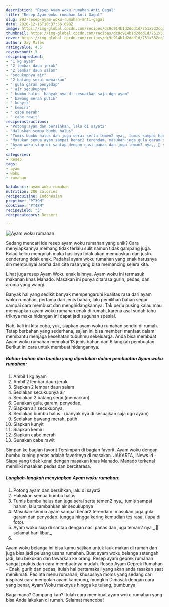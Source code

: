 ```yaml
---
description: "Resep Ayam woku rumahan Anti Gagal"
title: "Resep Ayam woku rumahan Anti Gagal"
slug: 893-resep-ayam-woku-rumahan-anti-gagal
date: 2020-12-16T10:37:56.698Z
image: https://img-global.cpcdn.com/recipes/dc9c914b1d2ddd1d/751x532cq70/ayam-woku-rumahan-foto-resep-utama.jpg
thumbnail: https://img-global.cpcdn.com/recipes/dc9c914b1d2ddd1d/751x532cq70/ayam-woku-rumahan-foto-resep-utama.jpg
cover: https://img-global.cpcdn.com/recipes/dc9c914b1d2ddd1d/751x532cq70/ayam-woku-rumahan-foto-resep-utama.jpg
author: Jay Miles
ratingvalue: 4.5
reviewcount: 3
recipeingredient:
- "1 kg ayam"
- "2 lembar daun jeruk"
- "2 lembar daun salam"
- "secukupnya air"
- "2 batang serai memarkan"
- " gula garam penyedap"
- " air secukupnya"
- " bumbu halus  banyak nya di sesuaikan saja dgn ayam"
- " bawang merah putih"
- " kunyit"
- " kemiri"
- " cabe merah"
- " cabe rawit"
recipeinstructions:
- "Potong ayam dan bersihkan, lalu di sayat2"
- "Haluskan semua bumbu halus"
- "Tumis bumbu halus dan juga serai serta temen2 nya,, tumis sampai harum, lalu tambahkan air secukupnya"
- "Masukan semua ayam sampai benar2 terendam. masukan juga gula garam dan penyedap. tunggu hingga kering kemudian tes rasa. (lupa di foto)."
- "Ayam woku siap di santap dengan nasi panas dan juga teman2 nya,,,🤭 selamat hari libur,,,"
- ""
categories:
- Resep
tags:
- ayam
- woku
- rumahan

katakunci: ayam woku rumahan 
nutrition: 286 calories
recipecuisine: Indonesian
preptime: "PT39M"
cooktime: "PT48M"
recipeyield: "3"
recipecategory: Dessert

---
```



![Ayam woku rumahan](https://img-global.cpcdn.com/recipes/dc9c914b1d2ddd1d/751x532cq70/ayam-woku-rumahan-foto-resep-utama.jpg)

Sedang mencari ide resep ayam woku rumahan yang unik? Cara menyiapkannya memang tidak terlalu sulit namun tidak gampang juga. Kalau keliru mengolah maka hasilnya tidak akan memuaskan dan justru cenderung tidak enak. Padahal ayam woku rumahan yang enak harusnya sih mempunyai aroma dan cita rasa yang bisa memancing selera kita.

Lihat juga resep Ayam Woku enak lainnya. Ayam woku ini termasuk makanan khas Manado. Masakan ini punya citarasa gurih, pedas, dan aroma yang wangi.

Banyak hal yang sedikit banyak mempengaruhi kualitas rasa dari ayam woku rumahan, pertama dari jenis bahan, lalu pemilihan bahan segar sampai cara membuat dan menghidangkannya. Tak perlu pusing kalau mau menyiapkan ayam woku rumahan enak di rumah, karena asal sudah tahu triknya maka hidangan ini dapat jadi suguhan spesial.


Nah, kali ini kita coba, yuk, siapkan ayam woku rumahan sendiri di rumah. Tetap berbahan yang sederhana, sajian ini bisa memberi manfaat dalam membantu menjaga kesehatan tubuhmu sekeluarga. Anda bisa membuat Ayam woku rumahan memakai 13 jenis bahan dan 6 langkah pembuatan. Berikut ini cara untuk membuat hidangannya.

<!--inarticleads1-->

##### Bahan-bahan dan bumbu yang diperlukan dalam pembuatan Ayam woku rumahan:

1. Ambil 1 kg ayam
1. Ambil 2 lembar daun jeruk
1. Siapkan 2 lembar daun salam
1. Sediakan secukupnya air
1. Sediakan 2 batang serai (memarkan)
1. Gunakan  gula, garam, penyedap,
1. Siapkan  air secukupnya,
1. Sediakan  bumbu halus : (banyak nya di sesuaikan saja dgn ayam)
1. Sediakan  bawang merah, putih
1. Siapkan  kunyit
1. Siapkan  kemiri
1. Siapkan  cabe merah
1. Gunakan  cabe rawit


Simpan ke bagian favorit Tersimpan di bagian favorit. Ayam woku dengan bumbu kuning pedas adalah favoritnya di masakan. JAKARTA, iNews.id - Siapa yang tidak kenal dengan masakan khas Manado. Manado terkenal memiliki masakan pedas dan bercitarasa. 

<!--inarticleads2-->

##### Langkah-langkah menyiapkan Ayam woku rumahan:

1. Potong ayam dan bersihkan, lalu di sayat2
1. Haluskan semua bumbu halus
1. Tumis bumbu halus dan juga serai serta temen2 nya,, tumis sampai harum, lalu tambahkan air secukupnya
1. Masukan semua ayam sampai benar2 terendam. masukan juga gula garam dan penyedap. tunggu hingga kering kemudian tes rasa. (lupa di foto).
1. Ayam woku siap di santap dengan nasi panas dan juga teman2 nya,,,🤭 selamat hari libur,,,
1. 


Ayam woku belanga ini bisa kamu sajikan untuk lauk makan di rumah dan juga bisa jadi peluang usaha rumahan. Buat ayam woku belanga setengah jadi, lalu bekukan dan tawarkan ke orang. Resep ayam geprek rumahan sangat praktis dan cara membuatnya mudah. Resep Ayam Geprek Rumahan - Enak, gurih dan pedas, itulah hal pertamakali yang akan anda rasakan saat menikmati. Pecinta menu rumahan, khususnya moms yang sedang cari inspirasi cara mengolah ayam kampung, mungkin Dimasak dengan cara yang benar, Ayam Woku maknyus hingga ke tulang, bumbunya. 

Bagaimana? Gampang kan? Itulah cara membuat ayam woku rumahan yang bisa Anda lakukan di rumah. Selamat mencoba!

